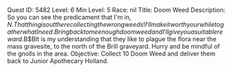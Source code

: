 Quest ID: 5482
Level: 6
Min Level: 5
Race: nil
Title: Doom Weed
Description: So you can see the predicament that I'm in, $N. That thing is out there collecting the wrong weeds! I'll make it worth your while to gather what I need. Bring back to me enough doom weed and I'll give you a suitable reward.$B$BIt is my understanding that they like to plague the flora near the mass gravesite, to the north of the Brill graveyard. Hurry and be mindful of the gnolls in the area.
Objective: Collect 10 Doom Weed and deliver them back to Junior Apothecary Holland.
